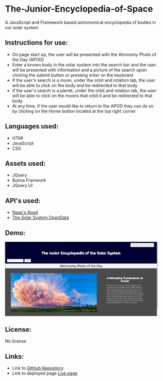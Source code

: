 # The-Junior-Encyclopedia-of-Space
A JavaScript and Framework based astromonical encyclopedia of bodies in our solar system

## Instructions for use:
- On page start up, the user will be presented with the Atronomy Photo of the Day (APOD)
- Enter a known body in the solar system into the search bar and the user will be presented with information and a picture of the search upon clicking the submit button or pressing enter on the keyboard
- If the user's search is a moon, under the orbit and rotation tab, the user will be able to click on the body and be redirected to that body
- If the user's search is a planet, under the orbit and rotation tab, the user will be able to click on the moons that orbit it and be redirected to that body
- At any time, if the user would like to return to the APOD they can do so by clicking on the Home button located at the top right corner

## Languages used:

- HTMl
- JavaScript
- CSS

## Assets used:

- JQuery
- Bulma Framwork
- JQuery UI

## API's used:

- [Nasa's Apod](https://api.nasa.gov/)
- [The Solar System OpenData](https://api.le-systeme-solaire.net/en/)

## Demo:

![Going through the website and showing functionality](./assets/Images/JESS.gif)

## License:

No license

## Links:
- Link to [GitHub Repository](https://github.com/carterfm/The-Junior-Encyclopedia-of-Space)
- Link to deployed page [Live page](https://carterfm.github.io/The-Junior-Encyclopedia-of-Space/)
